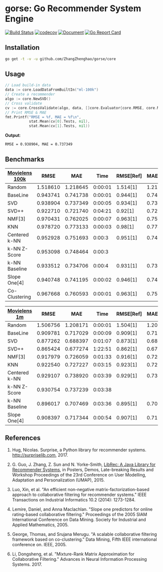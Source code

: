 # gorse: Go Recommender System Engine

[![Build Status](https://travis-ci.org/ZhangZhenghao/gorse.svg?branch=master)](https://travis-ci.org/ZhangZhenghao/gorse)
[![codecov](https://codecov.io/gh/ZhangZhenghao/gorse/branch/master/graph/badge.svg)](https://codecov.io/gh/ZhangZhenghao/gorse)
[![Document](https://godoc.org/github.com/ZhangZhenghao/gorse?status.svg)](https://godoc.org/github.com/ZhangZhenghao/gorse)
[![Go Report Card](https://goreportcard.com/badge/github.com/ZhangZhenghao/gorse)](https://goreportcard.com/report/github.com/ZhangZhenghao/gorse)

## Installation

```bash
go get -t -v -u github.com/ZhangZhenghao/gorse/core
```

## Usage

```go
// Load build-in data
data := core.LoadDataFromBuiltIn("ml-100k")
// Create a recommender
algo := core.NewSVD()
// Cross validate
cv := core.CrossValidate(algo, data, []core.Evaluator{core.RMSE, core.MAE},5, 0, nil)
// Print RMSE & MAE
fmt.Printf("RMSE = %f, MAE = %f\n", 
           stat.Mean(cv[0].Tests, nil), 
           stat.Mean(cv[1].Tests, nil))
```

**Output**:

```
RMSE = 0.938904, MAE = 0.737349
```

## Benchmarks

|   [Movielens 100k](http://grouplens.org/datasets/movielens/100k)   |   RMSE   |   MAE    |    Time  | RMSE[Ref] |  MAE[Ref]  |
| - | - | - | - | - | - |
| Random        | 1.518610 | 1.218645 | 0:00:01   | 1.514[1] | 1.215[1] |
| BaseLine      | 0.943741 | 0.741738 | 0:00:01  | 0.944[1] | 0.748[1] |
| SVD           | 0.938904 | 0.737349 | 0:00:05  | 0.934[1] | 0.737[1] |
| SVD++ | 0.922710 | 0.721740 | 0:04:21 | 0.92[1] | 0.722[1] |
| NMF[3]           | 0.970431 | 0.762025 | 0:00:07  | 0.963[1] | 0.758[1] |
| KNN           | 0.978720 | 0.773133 | 0:00:03 | 0.98[1] | 0.774[1] |
| Centered k-NN | 0.952928 | 0.751693 | 0:00:3 | 0.951[1] | 0.749[1] |
| k-NN Z-Score  | 0.953098 | 0.748464 | 0:00:3 |   |   |
| k-NN Baseline | 0.933512 | 0.734706 | 0:00:4 | 0.931[1] | 0.733[1] |
| Slope One[4] | 0.940748 | 0.741195 | 0:00:02 | 0.946[1] | 0.743[1] |
| Co-Clustering | 0.967668 | 0.760593 | 0:00:01 | 0.963[1] | 0.753[1] |

|   [Movielens 1m](http://grouplens.org/datasets/movielens/1m)   |   RMSE   |   MAE    |    Time  | RMSE[Ref] |  MAE[Ref]  |
| - | - | - | - | - | - |
| Random   | 1.506756 | 1.208171 | 0:00:01   | 1.504[1]|	1.206[1]|
| BaseLine | 0.909781 | 0.717029 | 0:00:09   | 0.909[1]|	0.719[1]|
| SVD      | 0.877262 | 0.688397 | 0:01:07 | 0.873[1]|	0.686[1]|
| SVD++ | 0.865424 | 0.677274 | 1:22:51 |0.862[1]|	0.673[1]|
| NMF[3]  | 0.917979 | 0.726059 | 0:01:33 | 0.916[1] |	0.724[1] |
| KNN  | 0.922540 | 0.727227 | 0:03:15 | 0.923[1]|	0.727[1]|
| Centered k-NN | 0.929107 | 0.738920 | 0:03:39 | 0.929[1]|	0.738[1]|
| k-NN Z-Score | 0.930754 | 0.737239 | 0:03:38 | | |
| k-NN Baseline | 0.896017 | 0.707469 | 0:03:36 | 0.895[1]|	0.706[1]|
| Slope One[4] | 0.908397 | 0.717344 | 0:00:54 | 0.907[1]|	0.715[1]|

## References

1. Hug, Nicolas. Surprise, a Python library for recommender systems. http://surpriselib.com, 2017.

2. G. Guo, J. Zhang, Z. Sun and N. Yorke-Smith, [LibRec: A Java Library for Recommender Systems](http://ceur-ws.org/Vol-1388/demo_paper1.pdf), in Posters, Demos, Late-breaking Results and Workshop Proceedings of the 23rd Conference on User Modelling, Adaptation and Personalization (UMAP), 2015.

3. Luo, Xin, et al. "An efficient non-negative matrix-factorization-based approach to collaborative filtering for recommender systems." IEEE Transactions on Industrial Informatics 10.2 (2014): 1273-1284.

4. Lemire, Daniel, and Anna Maclachlan. "Slope one predictors for online rating-based collaborative filtering." Proceedings of the 2005 SIAM International Conference on Data Mining. Society for Industrial and Applied Mathematics, 2005.

5. George, Thomas, and Srujana Merugu. "A scalable collaborative filtering framework based on co-clustering." Data Mining, Fifth IEEE international conference on. IEEE, 2005.

6. Li, Dongsheng, et al. "Mixture-Rank Matrix Approximation for Collaborative Filtering." Advances in Neural Information Processing Systems. 2017.
